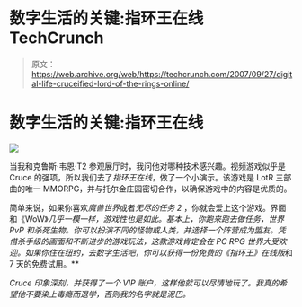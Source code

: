 # 数字生活的关键:指环王在线 TechCrunch

> 原文：<https://web.archive.org/web/https://techcrunch.com/2007/09/27/digital-life-cruceified-lord-of-the-rings-online/>

# 数字生活的关键:指环王在线

![](img/b658a8a731b1a82dc0210dde880eedea.png)

当我和克鲁斯·韦恩·T2 参观展厅时，我问他对哪种技术感兴趣。视频游戏似乎是 Cruce 的强项，所以我们去了*指环王在线*，做了一个小演示。该游戏是 LotR 三部曲的唯一 MMORPG，并与托尔金庄园密切合作，以确保游戏中的内容是优质的。

简单来说，如果你喜欢*魔兽世界*或者*无尽的任务 2* ，你就会爱上这个游戏。界面和《WoW》*几乎一模一样，游戏性也是如此。基本上，你跑来跑去做任务，世界 PvP 和杀死生物。你可以扮演不同的怪物或人类，并选择一个阵营成为盟友。凭借杀手级的画面和不断进步的游戏玩法，这款游戏肯定会在 PC RPG 世界大受欢迎。如果你住在纽约，去数字生活吧，你可以获得一份免费的《指环王》在线版*和 7 天的免费试用。**

 *Cruce 印象深刻，并获得了一个 VIP 账户，这样他就可以尽情地玩了。我真的希望他不要染上毒瘾而退学，否则我的名字就是泥巴。*